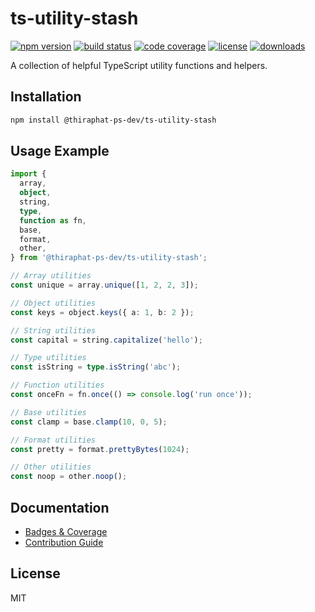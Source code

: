 # ts-utility-stash

[![npm version](https://img.shields.io/npm/v/@thiraphat-ps-dev/ts-utility-stash)](https://www.npmjs.com/package/@thiraphat-ps-dev/ts-utility-stash)
[![build status](https://github.com/thiraphat-ps-dev/ts-utility-stash/actions/workflows/ci.yml/badge.svg)](https://github.com/thiraphat-ps-dev/ts-utility-stash/actions)
[![code coverage](https://img.shields.io/badge/coverage-unknown-lightgrey)](./BADGES.md)
[![license](https://img.shields.io/npm/l/@thiraphat-ps-dev/ts-utility-stash)](./LICENSE)
[![downloads](https://img.shields.io/npm/dm/@thiraphat-ps-dev/ts-utility-stash)](https://www.npmjs.com/package/@thiraphat-ps-dev/ts-utility-stash)

A collection of helpful TypeScript utility functions and helpers.

## Installation

```sh
npm install @thiraphat-ps-dev/ts-utility-stash
```

## Usage Example

```ts
import {
  array,
  object,
  string,
  type,
  function as fn,
  base,
  format,
  other,
} from '@thiraphat-ps-dev/ts-utility-stash';

// Array utilities
const unique = array.unique([1, 2, 2, 3]);

// Object utilities
const keys = object.keys({ a: 1, b: 2 });

// String utilities
const capital = string.capitalize('hello');

// Type utilities
const isString = type.isString('abc');

// Function utilities
const onceFn = fn.once(() => console.log('run once'));

// Base utilities
const clamp = base.clamp(10, 0, 5);

// Format utilities
const pretty = format.prettyBytes(1024);

// Other utilities
const noop = other.noop();
```

## Documentation

- [Badges & Coverage](./BADGES.md)
- [Contribution Guide](./CONTRIBUTING.md)

## License

MIT
